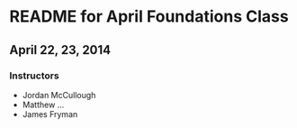 # README for April Foundations Class
## April 22, 23, 2014

### Instructors
* Jordan McCullough
* Matthew ...
* James Fryman
